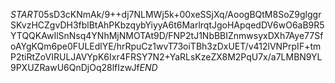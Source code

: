 $START$05sD3cKNmAk/9++dj7NLMWj5k+00xeSSjXq/AoogBQtM8SoZ9glggrSKvzHCZgvDH3fblBtAhPKbzqybYiyyA6t6MarlrqtJgoHApqedDV6wO6aB9R5YTQQKAwIlSnNsq4YNhMjNMOTAt9D/FNP2tJ1NbBBIZnmwsyxDXh7Aye77SfoAYgKQm6pe0FULEdlYE/hrRpuCz1wvT73oiTBh3zDxUET/v412lVNPrpIF+tmP2tiRtZoVIRULJAVYpK6Ixr4FRSY7N2+YaRLsKzeZX8M2PqU7x/a7LMBN9YL9PXUZRawU6QnDjOq28lfIzwJf$END$